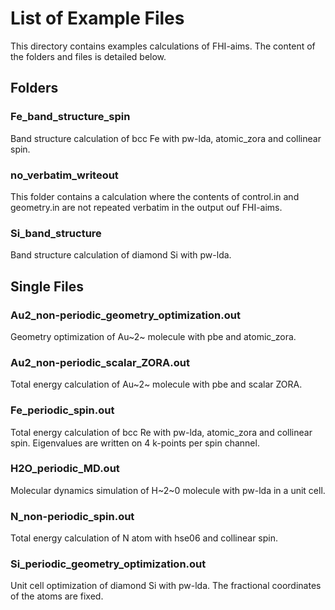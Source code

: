 # List of Example Files
This directory contains examples calculations of FHI-aims.
The content of the folders and files is detailed below.

## Folders
### Fe_band_structure_spin
Band structure calculation of bcc Fe with pw-lda, atomic_zora and collinear spin.

### no_verbatim_writeout
This folder contains a calculation where the contents of control.in and
geometry.in are not repeated verbatim in the output ouf FHI-aims.

### Si_band_structure
Band structure calculation of diamond Si with pw-lda.

## Single Files
### Au2_non-periodic_geometry_optimization.out
Geometry optimization of Au~2~ molecule with pbe and atomic_zora.

### Au2_non-periodic_scalar_ZORA.out
Total energy calculation of Au~2~ molecule with pbe and scalar ZORA.

### Fe_periodic_spin.out
Total energy calculation of bcc Re with pw-lda, atomic_zora and collinear spin.
Eigenvalues are written on 4 k-points per spin channel.

### H2O_periodic_MD.out
Molecular dynamics simulation of H~2~0 molecule with pw-lda in a unit cell.

### N_non-periodic_spin.out
Total energy calculation of N atom with hse06 and collinear spin.

### Si_periodic_geometry_optimization.out
Unit cell optimization of diamond Si with pw-lda.
The fractional coordinates of the atoms are fixed.

